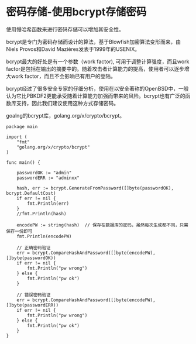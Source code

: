 ﻿# 密码存储-使用bcrypt存储密码 #

使用慢哈希函数来进行密码存储可以增加其安全性。

bcrypt是专门为密码存储而设计的算法，基于Blowfish加密算法变形而来，由Niels Provos和David Mazières发表于1999年的USENIX。

bcrypt最大的好处是有一个参数（work factor), 可用于调整计算强度，而且work factor是包括在输出的摘要中的。随着攻击者计算能力的提高，使用者可以逐步增大work factor，而且不会影响已有用户的登陆。

bcrypt经过了很多安全专家的仔细分析，使用在以安全著称的OpenBSD中，一般认为它比PBKDF2更能承受随着计算能力加强而带来的风险。bcrypt也有广泛的函数库支持，因此我们建议使用这种方式存储密码。

goalng的bcrypt库，golang.org/x/crypto/bcrypt。

```
package main

import (
    "fmt"
    "golang.org/x/crypto/bcrypt"
)

func main() {

    passwordOK := "admin"
    passwordERR := "adminxx"

    hash, err := bcrypt.GenerateFromPassword([]byte(passwordOK), bcrypt.DefaultCost)
    if err != nil {
        fmt.Println(err)
    }
    //fmt.Println(hash)

    encodePW := string(hash)  // 保存在数据库的密码，虽然每次生成都不同，只需保存一份即可
    fmt.Println(encodePW)

    // 正确密码验证
    err = bcrypt.CompareHashAndPassword([]byte(encodePW), []byte(passwordOK))
    if err != nil {
        fmt.Println("pw wrong")
    } else {
        fmt.Println("pw ok")
    }

    // 错误密码验证
    err = bcrypt.CompareHashAndPassword([]byte(encodePW), []byte(passwordERR))
    if err != nil {
        fmt.Println("pw wrong")
    } else {
        fmt.Println("pw ok")
    }
}
```